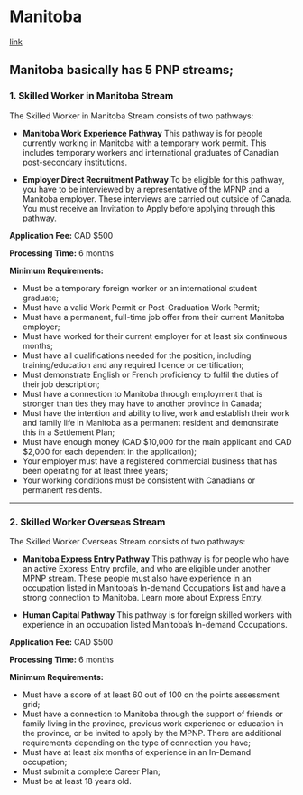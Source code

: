 ﻿# Manitoba
[link](https://www.canadavisa.com/manitoba-provincial-nominee-program.html)

## Manitoba basically has 5 PNP streams;
### 1. Skilled Worker in Manitoba Stream
The Skilled Worker in Manitoba Stream consists of two pathways:

- **Manitoba Work Experience Pathway**
This pathway is for people currently working in Manitoba with a temporary work permit. This includes temporary workers and international graduates of Canadian post-secondary institutions.

- **Employer Direct Recruitment Pathway**
To be eligible for this pathway, you have to be interviewed by a representative of the MPNP and a Manitoba employer. These interviews are carried out outside of Canada. You must receive an Invitation to Apply before applying through this pathway.

**Application Fee:** CAD $500

**Processing Time:** 6 months

**Minimum Requirements:**
-   Must be a temporary foreign worker or an international student graduate;
-   Must have a valid Work Permit or Post-Graduation Work Permit;
-   Must have a permanent, full-time job offer from their current Manitoba employer;
-   Must have worked for their current employer for at least six continuous months;
-   Must have all qualifications needed for the position, including training/education and any required licence or certification;
-   Must demonstrate English or French proficiency to fulfil the duties of their job description;
-   Must have a connection to Manitoba through employment that is stronger than ties they may have to another province in Canada;
-   Must have the intention and ability to live, work and establish their work and family life in Manitoba as a permanent resident and demonstrate this in a Settlement Plan;
-   Must have enough money (CAD $10,000 for the main applicant and CAD $2,000 for each dependent in the application);
-   Your employer must have a registered commercial business that has been operating for at least three years;
-   Your working conditions must be consistent with Canadians or permanent residents.

-------------
### 2. Skilled Worker Overseas Stream
The Skilled Worker Overseas Stream consists of two pathways:

- **Manitoba Express Entry Pathway**
This pathway is for people who have an active Express Entry profile, and who are eligible under another MPNP stream. These people must also have experience in an occupation listed in Manitoba’s  In-demand Occupations list  and have a strong connection to Manitoba. Learn more about Express Entry.

- **Human Capital Pathway**
This pathway is for foreign skilled workers with experience in an occupation listed Manitoba’s  In-demand Occupations.

**Application Fee:** CAD $500

**Processing Time:** 6 months

**Minimum Requirements:**
-   Must have a score of at least 60 out of 100 on the points assessment grid;
-   Must have a connection to Manitoba through the support of friends or family living in the province, previous work experience or education in the province, or be invited to apply by the MPNP. There are additional requirements depending on the type of connection you have;
-   Must have at least six months of experience in an In-Demand occupation;
-   Must submit a complete Career Plan;
-   Must be at least 18 years old.
